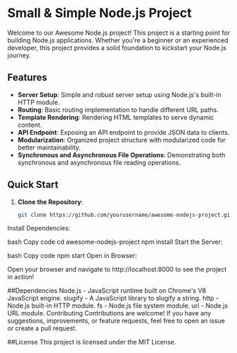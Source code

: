 # Small & Simple Node.js Project

Welcome to our Awesome Node.js project! This project is a starting point for building Node.js applications. Whether you're a beginner or an experienced developer, this project provides a solid foundation to kickstart your Node.js journey.

## Features

- **Server Setup**: Simple and robust server setup using Node.js's built-in HTTP module.
- **Routing**: Basic routing implementation to handle different URL paths.
- **Template Rendering**: Rendering HTML templates to serve dynamic content.
- **API Endpoint**: Exposing an API endpoint to provide JSON data to clients.
- **Modularization**: Organized project structure with modularized code for better maintainability.
- **Synchronous and Asynchronous File Operations**: Demonstrating both synchronous and asynchronous file reading operations.

## Quick Start

1. **Clone the Repository**:

   ```bash
   git clone https://github.com/yourusername/awesome-nodejs-project.git
Install Dependencies:

bash
Copy code
cd awesome-nodejs-project
npm install
Start the Server:

bash
Copy code
npm start
Open in Browser:

Open your browser and navigate to http://localhost:8000 to see the project in action!

##Dependencies
Node.js - JavaScript runtime built on Chrome's V8 JavaScript engine.
slugify - A JavaScript library to slugify a string.
http - Node.js built-in HTTP module.
fs - Node.js file system module.
url - Node.js URL module.
Contributing
Contributions are welcome! If you have any suggestions, improvements, or feature requests, feel free to open an issue or create a pull request.

##License
This project is licensed under the MIT License.
